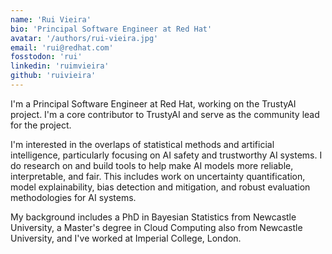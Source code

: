 ```yaml
---
name: 'Rui Vieira'
bio: 'Principal Software Engineer at Red Hat'
avatar: '/authors/rui-vieira.jpg'
email: 'rui@redhat.com'
fosstodon: 'rui'
linkedin: 'ruimvieira'
github: 'ruivieira'
---
```


I'm a Principal Software Engineer at Red Hat, working on the TrustyAI project.
I'm a core contributor to TrustyAI and serve as the community lead for the project.

I'm interested in the overlaps of statistical methods and artificial intelligence, particularly focusing on AI safety and trustworthy AI systems. I do research on and build tools to help make AI models more reliable, interpretable, and fair. This includes work on uncertainty quantification, model explainability, bias detection and mitigation, and robust evaluation methodologies for AI systems.

My background includes a PhD in Bayesian Statistics from Newcastle University, a Master's degree in Cloud Computing also from Newcastle University, and I've worked at Imperial College, London.